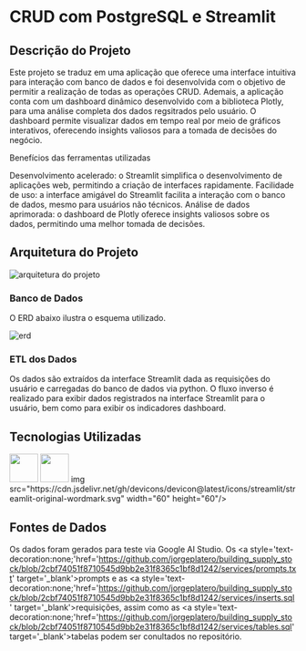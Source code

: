 # CRUD com PostgreSQL e Streamlit

## Descrição do Projeto

Este projeto se traduz em uma aplicação que oferece uma interface intuitiva para interação com banco de dados e foi desenvolvida com o objetivo de permitir a realização de todas as operações CRUD. Ademais, a aplicação conta com um dashboard dinâmico desenvolvido com a biblioteca Plotly, para uma análise completa dos dados regsitrados pelo usuário. O dashboard permite visualizar dados em tempo real por meio de gráficos interativos, oferecendo insights valiosos para a tomada de decisões do negócio.

Benefícios das ferramentas utilizadas

Desenvolvimento acelerado: o Streamlit simplifica o desenvolvimento de aplicações web, permitindo a criação de interfaces rapidamente.
Facilidade de uso: a interface amigável do Streamlit facilita a interação com o banco de dados, mesmo para usuários não técnicos.
Análise de dados aprimorada: o dashboard de Plotly oferece insights valiosos sobre os dados, permitindo uma melhor tomada de decisões.

## Arquitetura do Projeto

![arquitetura do projeto]()

### Banco de Dados

O ERD abaixo ilustra o esquema utilizado.

![erd]()

### ETL dos Dados

Os dados são extraídos da interface Streamlit dada as requisições do usuário e carregadas do banco de dados via python. O fluxo inverso é realizado para exibir dados registrados na interface Streamlit para o usuário, bem como para exibir os indicadores dashboard.

## Tecnologias Utilizadas

<img src='https://cdn.jsdelivr.net/gh/devicons/devicon@latest/icons/python/python-original-wordmark.svg' width='50' height='50'/> 
<img src='https://cdn.jsdelivr.net/gh/devicons/devicon@latest/icons/postgresql/postgresql-plain-wordmark.svg' width='50' height='50'/> 
img src="https://cdn.jsdelivr.net/gh/devicons/devicon@latest/icons/streamlit/streamlit-original-wordmark.svg" width="60" height="60"/> 

## Fontes de Dados

Os dados foram gerados para teste via Google AI Studio. Os <a style='text-decoration:none;'href='https://github.com/jorgeplatero/building_supply_stock/blob/2cbf74051f8710545d9bb2e31f8365c1bf8d1242/services/prompts.txt' target='_blank'>prompts</a> e as <a style='text-decoration:none;'href='https://github.com/jorgeplatero/building_supply_stock/blob/2cbf74051f8710545d9bb2e31f8365c1bf8d1242/services/inserts.sql' target='_blank'>requisições</a>, assim como as <a style='text-decoration:none;'href='https://github.com/jorgeplatero/building_supply_stock/blob/2cbf74051f8710545d9bb2e31f8365c1bf8d1242/services/tables.sql' target='_blank'>tabelas</a> podem ser conultados no repositório.
